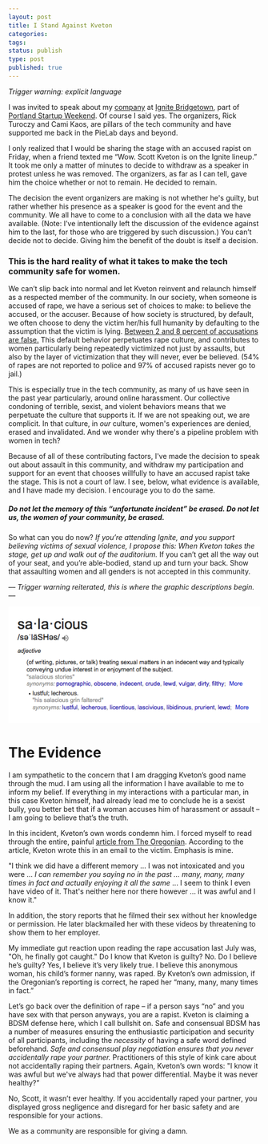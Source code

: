 ```yaml
---
layout: post
title: I Stand Against Kveton
categories:
tags: 
status: publish
type: post
published: true
---
```


_Trigger warning: explicit language_

I was invited to speak about my [company](http://qcut.com "Qcut") at [Ignite Bridgetown](https://twitter.com/ignitebridgetwn), part of [Portland Startup Weekend](http://portland.startupweekend.org/). Of course I said yes. The organizers, Rick Turoczy and Cami Kaos, are pillars of the tech community and have supported me back in the PieLab days and beyond.

I only realized that I would be sharing the stage with an accused rapist on Friday, when a friend texted me “Wow. Scott Kveton is on the Ignite lineup.” It took me only a matter of minutes to decide to withdraw as a speaker in protest unless he was removed. The organizers, as far as I can tell, gave him the choice whether or not to remain. He decided to remain. 

The decision the event organizers are making is not whether he's guilty, but rather whether his presence as a speaker is good for the event and the community. We all have to come to a conclusion with all the data we have available. (Note: I’ve intentionally left the discussion of the evidence against him to the last, for those who are triggered by such discussion.) You can’t decide not to decide. Giving him the benefit of the doubt is itself a decision.

### This is the hard reality of what it takes to make the tech community safe for women. 

We can’t slip back into normal and let Kveton reinvent and relaunch himself as a respected member of the community. In our society, when someone is accused of rape, we have a serious set of choices to make: to believe the accused, or the accuser. Because of how society is structured, by default, we often choose to deny the victim her/his full humanity by defaulting to the assumption that the victim is lying. [Between 2 and 8 percent of accusations are false.](http://everydayfeminism.com/2013/06/lie-about-rape/) This default behavior perpetuates rape culture, and contributes to women particularly being repeatedly victimized not just by assaults, but also by the layer of victimization that they will never, ever be believed. (54% of rapes are not reported to police and 97% of accused rapists never go to jail.)

This is especially true in the tech community, as many of us have seen in the past year particularly, around online harassment. Our collective condoning of terrible, sexist, and violent behaviors means that we perpetuate the culture that supports it. If we are not speaking out, we are complicit. In that culture, in *our* culture, women's experiences are denied, erased and invalidated. And we wonder why there's a pipeline problem with women in tech?

Because of all of these contributing factors, I've made the decision to speak out about assault in this community, and withdraw my participation and support for an event that chooses willfully to have an accused rapist take the stage. This is not a court of law. I see, below, what evidence is available, and I have made my decision. I encourage you to do the same.

##### Do not let the memory of this “unfortunate incident” be erased. Do not let us, the women of your community, be erased.

So what can you do now? *If you’re attending Ignite, and you support believing victims of sexual violence, I propose this: When Kveton takes the stage, get up and walk out of the auditorium.* If you can’t get all the way out of your seat, and you’re able-bodied, stand up and turn your back. Show that assaulting women and all genders is not accepted in this community.

_–– Trigger warning reiterated, this is where the graphic descriptions begin. ––_

<img src="/img/salacious.png" alt="definition of salacious" />

# The Evidence

I am sympathetic to the concern that I am dragging Kveton’s good name through the mud. I am using all the information I have available to me to inform my belief. If everything in my interactions with a particular man, in this case Kveton himself, had already lead me to conclude he is a sexist bully, you better bet that if a woman accuses him of harassment or assault – I am going to believe that’s the truth. 

In this incident, Kveton’s own words condemn him. I forced myself to read through the entire, painful [article from The Oregonian](http://www.oregonlive.com/silicon-forest/index.ssf/2014/07/top_portland_tech_ceo_faces_se.html#incart_river). According to the article, Kveton wrote this in an email to the victim. Emphasis is mine.

"I think we did have a different memory ... I was not intoxicated and you were ... *I can remember you saying no in the past ... many, many, many times in fact and actually enjoying it all the same* ... I seem to think I even have video of it. That's neither here nor there however ... it was awful and I know it."      

In addition, the story reports that he filmed their sex without her knowledge or permission. He later blackmailed her with these videos by threatening to show them to her employer. 

My immediate gut reaction upon reading the rape accusation last July was, "Oh, he finally got caught." Do I know that Kveton is guilty? No. Do I believe he’s guilty? Yes, I believe it’s very likely true. I believe this anonymous woman, his child’s former nanny, was raped. By Kveton’s own admission, if the Oregonian’s reporting is correct, he raped her “many, many, many times in fact.”

Let’s go back over the definition of rape – if a person says “no” and you have sex with that person anyways, you are a rapist. Kveton is claiming a BDSM defense here, which I call bullshit on. Safe and consensual BDSM has a number of measures ensuring the enthusiastic participation and security of all participants, including the _necessity_ of having a safe word defined beforehand. *Safe and consensual play negotiation ensures that you never accidentally rape your partner.* Practitioners of this style of kink care about not accidentally raping their partners. Again, Kveton’s own words:  "I know it was awful but we've always had that power differential. Maybe it was never healthy?” 

No, Scott, it wasn’t ever healthy. If you accidentally raped your partner, you displayed gross negligence and disregard for her basic safety and are responsible for your actions. 

We as a community are responsible for giving a damn.



